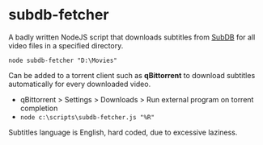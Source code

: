# subdb-fetcher


A badly written NodeJS script that downloads subtitles from [SubDB](thesubdb.com) for all video files in a specified directory.

```
node subdb-fetcher "D:\Movies"
```

Can be added to a torrent client such as **qBittorrent** to download subtitles automatically for every downloaded video.

* qBittorrent > Settings > Downloads > Run external program on torrent completion
* `node c:\scripts\subdb-fetcher.js "%R"`


Subtitles language is English, hard coded, due to excessive laziness.
